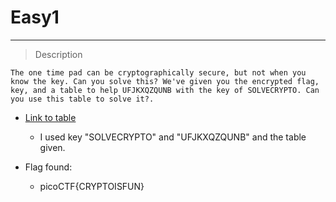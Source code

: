 # Easy1

---

> Description

``` text
The one time pad can be cryptographically secure, but not when you know the key. Can you solve this? We've given you the encrypted flag, key, and a table to help UFJKXQZQUNB with the key of SOLVECRYPTO. Can you use this table to solve it?.
```

- [Link to table](../Easy1/table.tx)

  - I used key "SOLVECRYPTO" and "UFJKXQZQUNB" and the table given.

- Flag found:

  - picoCTF{CRYPTOISFUN}

